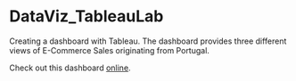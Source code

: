 # DataViz_TableauLab
Creating a dashboard with Tableau. The dashboard provides three different views of E-Commerce Sales originating from Portugal.

Check out this dashboard [online](https://public.tableau.com/profile/noah.johnson#!/vizhome/E-CommercePortugal/PortugalEcommerceDashboard).
